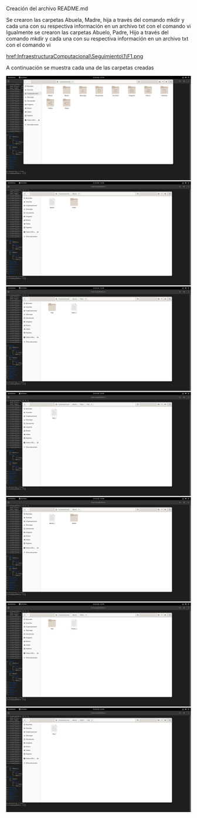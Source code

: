 Creación del archivo README.md

Se crearon las carpetas Abuela, Madre, hija a través del comando mkdir y cada una con su respectiva información en un archivo txt con el comando vi
Igualmente se crearon las carpetas Abuelo, Padre, Hijo a través del comando mkdir y cada una con su respectiva información en un archivo txt con el comando vi

<href:InfraestructuraComputacional\Seguimiento\1\F1.png>

A continuación se muestra cada una de las carpetas creadas

<img src= "InfraestructuraComputacional\Seguimiento\1\F2.png" style="max-width:100%;" >
<img src= "InfraestructuraComputacional\Seguimiento\1\F3.png" style="max-width:100%;">
<img src= "InfraestructuraComputacional\Seguimiento\1\F4.png" style="max-width:100%;">
<img src= "InfraestructuraComputacional\Seguimiento\1\F5.png" style="max-width:100%;">
<img src= "InfraestructuraComputacional\Seguimiento\1\F6.png" style="max-width:100%;">
<img src= "InfraestructuraComputacional\Seguimiento\1\F7.png" style="max-width:100%;">
<img src= "InfraestructuraComputacional\Seguimiento\1\F8.png" style="max-width:100%;">